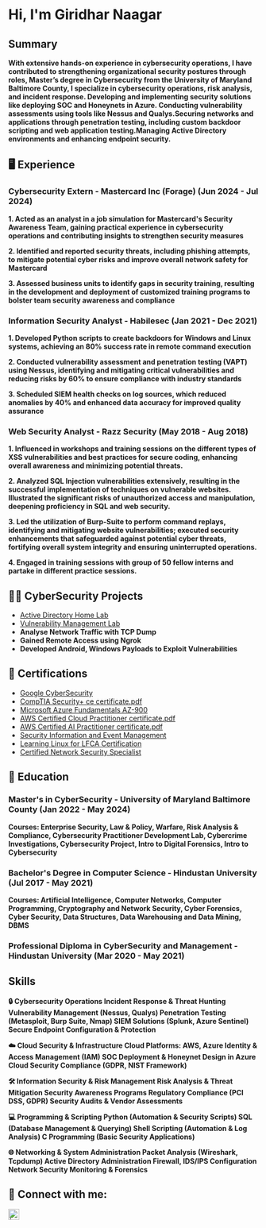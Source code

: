 <h1>Hi, I'm Giridhar Naagar </h1>

<h2> Summary </h2>

 <b> With extensive hands-on experience in cybersecurity operations, I have contributed to strengthening organizational security postures through roles, Master’s degree in Cybersecurity from the University of Maryland Baltimore County, I specialize in cybersecurity operations, risk analysis, and incident response. Developing and implementing security solutions like deploying SOC and Honeynets in Azure. Conducting vulnerability assessments using tools like Nessus and Qualys.Securing networks and applications through penetration testing, including custom backdoor scripting and web application testing.Managing Active Directory environments and enhancing endpoint security.</b>

<h2> 🖥️ Experience </h2> 

 <h3> Cybersecurity Extern - Mastercard Inc (Forage) (Jun 2024 - Jul 2024) </h3>
 
   <b> 1. Acted as an analyst in a job simulation for Mastercard's Security Awareness Team, gaining practical experience in cybersecurity operations and contributing insights to strengthen security measures </b> 

   <b> 2. Identified and reported security threats, including phishing attempts, to mitigate potential cyber risks and improve overall network safety for Mastercard </b>

   <b> 3. Assessed business units to identify gaps in security training, resulting in the development and deployment of customized training programs to bolster team security awareness and compliance </b>


 <h3> Information Security Analyst - Habilesec (Jan 2021 - Dec 2021) </h3>
 
   <b> 1. Developed Python scripts to create backdoors for Windows and Linux systems, achieving an 80% success rate in remote command execution </b> 

   <b> 2. Conducted vulnerability assessment and penetration testing (VAPT) using Nessus, identifying and mitigating critical vulnerabilities and reducing risks by 60% to ensure compliance with industry standards </b>

   <b> 3.  Scheduled SIEM health checks on log sources, which reduced anomalies by 40% and enhanced data accuracy for improved quality assurance </b>


 <h3> Web Security Analyst - Razz Security (May 2018 - Aug 2018) </h3>
 
   <b> 1. Influenced in workshops and training sessions on the different types of XSS vulnerabilities and best practices for secure coding, enhancing overall awareness and minimizing potential threats.</b> 
 
   <b> 2. Analyzed SQL Injection vulnerabilities extensively, resulting in the successful implementation of techniques on vulnerable websites. Illustrated the significant risks of unauthorized access and manipulation, deepening proficiency in SQL and web security. </b>
   
   <b> 3. Led the utilization of Burp-Suite to perform command replays, identifying and mitigating website vulnerabilities; executed security enhancements that safeguarded against potential cyber threats, fortifying overall system integrity and ensuring uninterrupted operations.</b>
   
   <b> 4. Engaged in training sessions with group of 50 fellow interns and partake in different practice sessions.</b>

<h2>👨‍💻 CyberSecurity Projects </h2>

- [Active Directory Home Lab](https://github.com/GiridharNaagar/Active-Directory-Home-Lab-)
- [Vulnerability Management Lab](https://github.com/GiridharNaagar/Vulnerability-Management-Lab)
- <b> Analyse Network Traffic with TCP Dump </b>
- <b> Gained Remote Access using Ngrok </b>
- <b> Developed Android, Windows Payloads to Exploit Vulnerabilities </b>

<h2> 📃 Certifications </h2>

- [Google CyberSecurity](https://rb.gy/9vn41i) 
- [CompTIA Security+ ce certificate.pdf](https://github.com/user-attachments/files/18287277/CompTIA.Security%2B.ce.certificate.pdf)
- [Microsoft Azure Fundamentals AZ-900](https://rb.gy/g15mwi)
- [AWS Certified Cloud Practitioner certificate.pdf](https://github.com/userattachments/files/18287288/AWS.Certified.Cloud.Practitioner.certificate.pdf)
- [AWS Certified AI Practitioner certificate.pdf](https://github.com/user-attachments/files/18516358/AWS.Certified.AI.Practitioner.certificate.pdf)
- [Security Information and Event Management](https://rb.gy/v9jymw)
- [Learning Linux for LFCA Certification](https://rb.gy/cvkyr5)
- [Certified Network Security Specialist](https://rb.gy/2d6ty3)

<h2> 📖 Education </h2>

<h3> Master's in CyberSecurity  - University of Maryland Baltimore County (Jan 2022 - May 2024) </h3> 
     <b> Courses: Enterprise Security, Law & Policy, Warfare, Risk Analysis & Compliance, Cybersecurity Practitioner Development   Lab, Cybercrime Investigations, Cybersecurity Project, Intro to Digital Forensics, Intro to Cybersecurity </b>
   
<h3> Bachelor's Degree in Computer Science - Hindustan University (Jul 2017 - May 2021) </h3> 
     <b> Courses: Artificial Intelligence, Computer Networks, Computer Programming, Cryptography and Network Security, Cyber Forensics, Cyber Security, Data Structures, Data Warehousing and Data Mining, DBMS</b>  
   
<h3> Professional Diploma in CyberSecurity and Management - Hindustan University (Mar 2020 - May 2021) </h3>

<h2> Skills </h2> 
<b>
     
🔒 Cybersecurity Operations
Incident Response & Threat Hunting
Vulnerability Management (Nessus, Qualys)
Penetration Testing (Metasploit, Burp Suite, Nmap)
SIEM Solutions (Splunk, Azure Sentinel)
Secure Endpoint Configuration & Protection

☁️ Cloud Security & Infrastructure
Cloud Platforms: AWS, Azure
Identity & Access Management (IAM)
SOC Deployment & Honeynet Design in Azure
Cloud Security Compliance (GDPR, NIST Framework)

🛠️ Information Security & Risk Management
Risk Analysis & Threat Mitigation
Security Awareness Programs
Regulatory Compliance (PCI DSS, GDPR)
Security Audits & Vendor Assessments

💻 Programming & Scripting
Python (Automation & Security Scripts)
SQL (Database Management & Querying)
Shell Scripting (Automation & Log Analysis)
C Programming (Basic Security Applications)

🌐 Networking & System Administration
Packet Analysis (Wireshark, Tcpdump)
Active Directory Administration
Firewall, IDS/IPS Configuration
Network Security Monitoring & Forensics
</b>

 <h2> 🤳 Connect with me:</h2>

[<img align="left" alt="| LinkedIn" width="22px" src="https://cdn.jsdelivr.net/npm/simple-icons@v3/icons/linkedin.svg" />][linkedin]

[linkedin]: https://www.linkedin.com/in/srinivasgiridharnaagar-tangutur/
